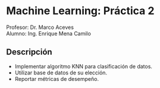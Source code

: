 # Machine Learning: Práctica 2
Profesor: Dr. Marco Aceves <br>
Alumno: Ing. Enrique Mena Camilo

## Descripción
- Implementar algoritmo KNN para clasificación de datos.
- Utilizar base de datos de su elección.
- Reportar métricas de desempeño.
